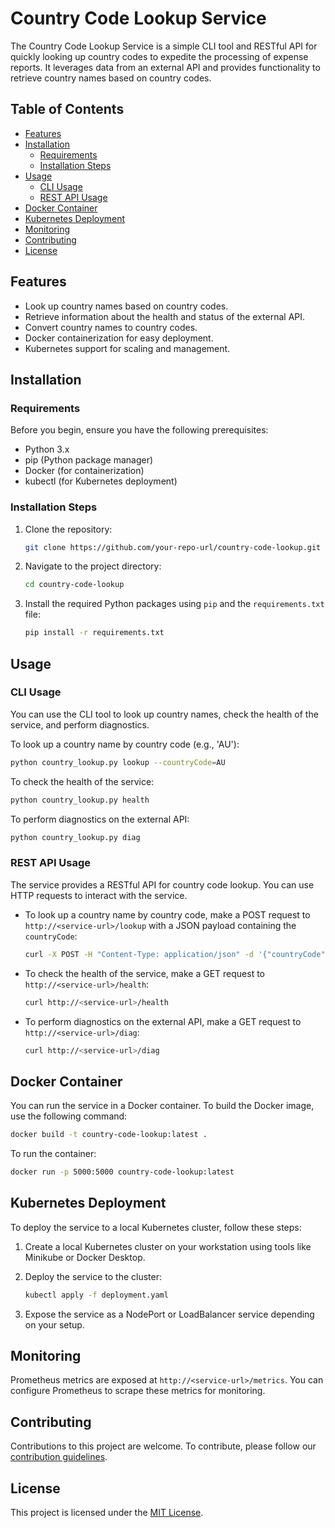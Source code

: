 # Country Code Lookup Service

The Country Code Lookup Service is a simple CLI tool and RESTful API for quickly looking up country codes to expedite the processing of expense reports. It leverages data from an external API and provides functionality to retrieve country names based on country codes.

## Table of Contents

- [Features](#features)
- [Installation](#installation)
  - [Requirements](#requirements)
  - [Installation Steps](#installation-steps)
- [Usage](#usage)
  - [CLI Usage](#cli-usage)
  - [REST API Usage](#rest-api-usage)
- [Docker Container](#docker-container)
- [Kubernetes Deployment](#kubernetes-deployment)
- [Monitoring](#monitoring)
- [Contributing](#contributing)
- [License](#license)

## Features

- Look up country names based on country codes.
- Retrieve information about the health and status of the external API.
- Convert country names to country codes.
- Docker containerization for easy deployment.
- Kubernetes support for scaling and management.

## Installation

### Requirements

Before you begin, ensure you have the following prerequisites:

- Python 3.x
- pip (Python package manager)
- Docker (for containerization)
- kubectl (for Kubernetes deployment)

### Installation Steps

1. Clone the repository:

   ```bash
   git clone https://github.com/your-repo-url/country-code-lookup.git
   ```

2. Navigate to the project directory:

   ```bash
   cd country-code-lookup
   ```

3. Install the required Python packages using `pip` and the `requirements.txt` file:

   ```bash
   pip install -r requirements.txt
   ```

## Usage

### CLI Usage

You can use the CLI tool to look up country names, check the health of the service, and perform diagnostics.

To look up a country name by country code (e.g., 'AU'):

```bash
python country_lookup.py lookup --countryCode=AU
```

To check the health of the service:

```bash
python country_lookup.py health
```

To perform diagnostics on the external API:

```bash
python country_lookup.py diag
```

### REST API Usage

The service provides a RESTful API for country code lookup. You can use HTTP requests to interact with the service.

- To look up a country name by country code, make a POST request to `http://<service-url>/lookup` with a JSON payload containing the `countryCode`:

  ```bash
  curl -X POST -H "Content-Type: application/json" -d '{"countryCode":"AU"}' http://<service-url>/lookup
  ```

- To check the health of the service, make a GET request to `http://<service-url>/health`:

  ```bash
  curl http://<service-url>/health
  ```

- To perform diagnostics on the external API, make a GET request to `http://<service-url>/diag`:

  ```bash
  curl http://<service-url>/diag
  ```

## Docker Container

You can run the service in a Docker container. To build the Docker image, use the following command:

```bash
docker build -t country-code-lookup:latest .
```

To run the container:

```bash
docker run -p 5000:5000 country-code-lookup:latest
```

## Kubernetes Deployment

To deploy the service to a local Kubernetes cluster, follow these steps:

1. Create a local Kubernetes cluster on your workstation using tools like Minikube or Docker Desktop.

2. Deploy the service to the cluster:

   ```bash
   kubectl apply -f deployment.yaml
   ```

3. Expose the service as a NodePort or LoadBalancer service depending on your setup.

## Monitoring

Prometheus metrics are exposed at `http://<service-url>/metrics`. You can configure Prometheus to scrape these metrics for monitoring.

## Contributing

Contributions to this project are welcome. To contribute, please follow our [contribution guidelines](CONTRIBUTING.md).

## License

This project is licensed under the [MIT License](LICENSE).